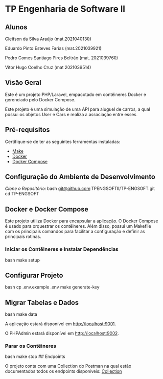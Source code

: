 # TP Engenharia de Software II

## Alunos 
Cleifson da Silva Araújo (mat.2021040130)

Eduardo Pinto Esteves Farias (mat.2021039921)

Pedro Gomes Santiago Pires Beltrão (mat. 2021039760)

Vitor Hugo Coelho Cruz (mat 2021039514)

## Visão Geral

Este é um projeto PHP/Laravel, empacotado em contêineres Docker e gerenciado pelo Docker Compose.

Este projeto é uma simulação de uma API para aluguel de carros, a qual possui os objetos User e Cars e realiza a associação entre esses.

## Pré-requisitos

Certifique-se de ter as seguintes ferramentas instaladas:

- [Make](https://www.gnu.org/software/make/manual/make.html)
- [Docker](https://www.docker.com/get-started)
- [Docker Compose](https://docs.docker.com/compose/install/)

## Configuração do Ambiente de Desenvolvimento

*Clone o Repositório:*
   bash
   git@github.com:TPENGSOFTII/TP-ENGSOFT.git
   cd TP-ENGSOFT 
   

## Docker e Docker Compose

Este projeto utiliza Docker para encapsular a aplicação. O Docker Compose é usado para orquestrar os contêineres.
Além disso, possui um Makefile com os principais comandos para facilitar a configuração e definir as principais rotinas.

### Iniciar os Contêineres e Instalar Dependências

bash
make setup


## Configurar Projeto

bash
cp .env.example .env
make generate-key


## Migrar Tabelas e Dados
bash
make data


A aplicação estará disponível em [http://localhost:9001](http://localhost:9001).

O PHPAdmin estará disponível em [http://localhost:9002](http://localhost:9002).

### Parar os Contêineres

bash
make stop
                                                                                              ## Endpoints

O projeto conta com uma Collection do Postman na qual estão documentados todos os endpoints disponíveis:
[Collection](https://drive.google.com/file/d/1A0rxc3gIvMx0VkjBEjgfCSzh1baVE9J5/view)
